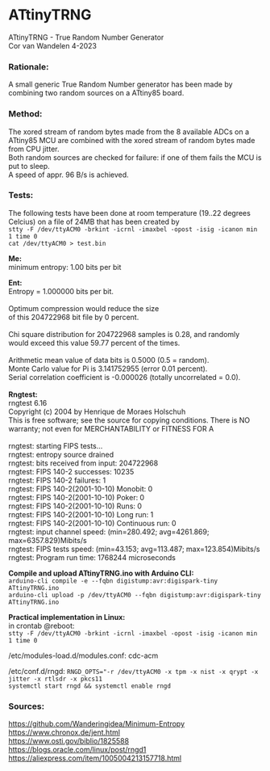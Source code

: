 # ATtinyTRNG
ATtinyTRNG - True Random Number Generator<br>
Cor van Wandelen 4-2023

### Rationale:<br>
A small generic True Random Number generator has been made by combining two random sources on a ATtiny85 board.

### Method:<br>
The xored stream of random bytes made from the 8 available ADCs on a ATtiny85 MCU are combined with the xored stream of
random bytes made from CPU jitter.<br>
Both random sources are checked for failure: if one of them fails the MCU is put to sleep.<br>
A speed of appr. 96 B/s is achieved.

### Tests:<br>
The following tests have been done at room temperature (19..22 degrees Celcius) on a file of 24MB that has been created by<br>
`stty -F /dev/ttyACM0 -brkint -icrnl -imaxbel -opost -isig -icanon min 1 time 0`<br> 
`cat /dev/ttyACM0 > test.bin`<br>

**Me:**<br>
 minimum entropy: 1.00 bits per bit<br>

**Ent:**<br>
 Entropy = 1.000000 bits per bit.<br>
<br>
 Optimum compression would reduce the size<br>
 of this 204722968 bit file by 0 percent.<br>
<br>
 Chi square distribution for 204722968 samples is 0.28, and randomly<br>
 would exceed this value 59.77 percent of the times.<br>
<br>
 Arithmetic mean value of data bits is 0.5000 (0.5 = random).<br>
 Monte Carlo value for Pi is 3.141752955 (error 0.01 percent).<br>
 Serial correlation coefficient is -0.000026 (totally uncorrelated = 0.0).<br>
<br>
**Rngtest:**<br>
   rngtest 6.16<br>
   Copyright (c) 2004 by Henrique de Moraes Holschuh<br>
   This is free software; see the source for copying conditions.  There is NO warranty; not even for MERCHANTABILITY or FITNESS FOR A <br>
<br>
 rngtest: starting FIPS tests...<br>
 rngtest: entropy source drained<br>
 rngtest: bits received from input: 204722968<br>
 rngtest: FIPS 140-2 successes: 10235<br>
 rngtest: FIPS 140-2 failures: 1<br>
 rngtest: FIPS 140-2(2001-10-10) Monobit: 0<br>
 rngtest: FIPS 140-2(2001-10-10) Poker: 0<br>
 rngtest: FIPS 140-2(2001-10-10) Runs: 0<br>
 rngtest: FIPS 140-2(2001-10-10) Long run: 1<br>
 rngtest: FIPS 140-2(2001-10-10) Continuous run: 0<br>
 rngtest: input channel speed: (min=280.492; avg=4261.869; max=6357.829)Mibits/s<br>
 rngtest: FIPS tests speed: (min=43.153; avg=113.487; max=123.854)Mibits/s<br>
 rngtest: Program run time: 1768244 microseconds<br>

**Compile and upload ATtinyTRNG.ino with Arduino CLI:**<br>
`arduino-cli compile -e --fqbn digistump:avr:digispark-tiny ATtinyTRNG.ino`<br>
`arduino-cli upload -p /dev/ttyACM0 --fqbn digistump:avr:digispark-tiny ATtinyTRNG.ino`<br>

**Practical implementation in Linux:**<br>
in crontab @reboot:<br>
`stty -F /dev/ttyACM0 -brkint -icrnl -imaxbel -opost -isig -icanon min 1 time 0`<br>

/etc/modules-load.d/modules.conf: cdc-acm

/etc/conf.d/rngd: `RNGD_OPTS="-r /dev/ttyACM0 -x tpm -x nist -x qrypt -x jitter -x rtlsdr -x pkcs11`<br>
`systemctl start rngd && systemctl enable rngd`

### Sources:<br>
https://github.com/Wanderingidea/Minimum-Entropy<br>
https://www.chronox.de/jent.html<br>
https://www.osti.gov/biblio/1825588<br>
https://blogs.oracle.com/linux/post/rngd1<br>
https://aliexpress.com/item/1005004213157718.html
